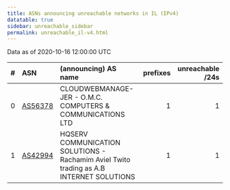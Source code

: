 ```yaml
---
title: ASNs announcing unreachable networks in IL (IPv4)
datatable: true
sidebar: unreachable_sidebar
permalink: unreachable_il-v4.html
---
```


Data as of 2020-10-16 12:00:00 UTC


<div class="datatable-begin"></div>

|   # | ASN                                    | (announcing) AS name                                                                    |   prefixes |   unreachable /24s |
|----:|:---------------------------------------|:----------------------------------------------------------------------------------------|-----------:|-------------------:|
|   0 | [AS56378](unreachable_AS56378-v4.html) | CLOUDWEBMANAGE-JER - O.M.C. COMPUTERS &amp; COMMUNICATIONS LTD                          |          1 |                  1 |
|   1 | [AS42994](unreachable_AS42994-v4.html) | HQSERV COMMUNICATION SOLUTIONS - Rachamim Aviel Twito trading as A.B INTERNET SOLUTIONS |          1 |                  1 |

<div class="datatable-end"></div>